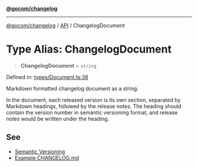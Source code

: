 [**@gocom/changelog**](../README.md)

***

[@gocom/changelog](../README.md) / [API](../Public/API.md) / ChangelogDocument

# Type Alias: ChangelogDocument

> **ChangelogDocument** = `string`

Defined in: [types/Document.ts:38](https://github.com/gocom/changelog/blob/c300ceda8a5cb6aad0ac92a8076ab894cbc94c3c/src/types/Document.ts#L38)

Markdown formatted changelog document as a string.

In the document, each released version is its own section, separated by Markdown headings, followed by the release
notes. The heading should contain the version number in semantic versioning format, and release notes would be
written under the heading.

## See

 - [Semantic Versioning](https://semver.org/)
 - [Example CHANGELOG.md](https://github.com/gocom/changelog/blob/main/CHANGELOG.md?plain=1)
